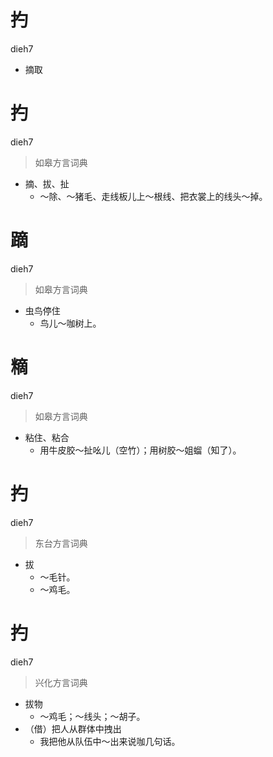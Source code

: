 # 扚
dieh7
- 摘取

# 扚
dieh7
> 如皋方言词典
- 摘、拔、扯
  - ～除、～猪毛、走线板儿上～根线、把衣裳上的线头～掉。

# 蹢
dieh7
> 如皋方言词典
- 虫鸟停住
  - 鸟儿～咖树上。

# 䊞
dieh7
> 如皋方言词典
- 粘住、粘合
  - 用牛皮胶～扯吆儿（空竹）；用树胶～姐䗜（知了）。

# 扚
dieh7
> 东台方言词典
- 拔
  - ～毛针。
  - ～鸡毛。

# 扚
dieh7
> 兴化方言词典
- 拔物
  - ～鸡毛；～线头；～胡子。
- （借）把人从群体中拽出
  - 我把他从队伍中～出来说咖几句话。
